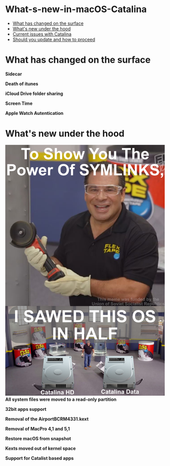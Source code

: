 # What-s-new-in-macOS-Catalina

* [What has changed on the surface](README.md#)
* [What's new under the hood](README.md#)
* [Current issues with Catalina](README.md#)
* [Should you update and how to proceed](README.md#)


# What has changed on the surface

**Sidecar**

**Death of itunes**

**iCloud Drive folder sharing**

**Screen Time**

**Apple Watch Autentication**

# What's new under the hood

![](symlinkMeme.jpg)
**All system files were moved to a read-only partition**

**32bit apps support**

**Removal of the AirportBCRM4331.kext**

**Removal of MacPro 4,1 and 5,1**

**Restore macOS from snapshot**

**Kexts moved out of kernel space**

**Support for Catalist based apps**
